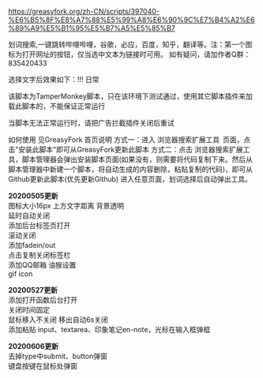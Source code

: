 https://greasyfork.org/zh-CN/scripts/397040-%E6%B5%8F%E8%A7%88%E5%99%A8%E6%90%9C%E7%B4%A2%E6%89%A9%E5%B1%95%E5%B7%A5%E5%85%B7

划词搜索,一键跳转哔哩哔哩，谷歌，必应，百度，知乎，翻译等。注：第一个图标为打开网址的按钮，仅当选中文本为链接时可用。
如有疑问，请加作者Q群：835420433

选择文字后效果如下：!!!
日常


该脚本为TamperMonkey脚本，只在该环境下测试通过，使用其它脚本插件来加载此脚本的，不能保证正常运行

当脚本无法正常运行时，请把广告拦截插件关闭后重试

如何使用
见GreasyFork 首页说明
方式一：进入 浏览器搜索扩展工具  页面，点击"安装此脚本"即可从GreasyFork更新此脚本
方式二：点击 浏览器搜索扩展工具，脚本管理器会弹出安装脚本页面(如果没有，则需要将代码复制下来。然后从脚本管理器中新建一个脚本，将自动生成的内容删除，粘贴复制的代码)，即可从Github更新此脚本(优先更新Github)
进入任意页面，划词选择后自动弹出工具。

**20200505更新**<br>
图标大小16px 上方文字距离 背景透明<br>
延时自动关闭<br>
添加后台标签页打开<br>
滚动关闭<br>
添加fadein/out<br>
点击复制关闭标签栏<br>
添加QQ邮箱 油猴设置<br>
gif icon<br>

**20200527更新**<br>
添加打开函数后台打开<br>
关闭时间固定<br>
鼠标移入不关闭 移出自动6s关闭<br>
添加粘贴 input、textarea、印象笔记en-note，光标在输入框弹框<br>

**20200606更新**<br>
去掉type中submit、button弹窗<br>
键盘按键在鼠标处弹窗<br>
